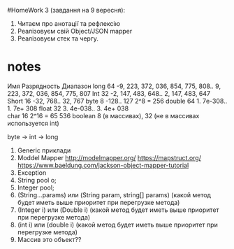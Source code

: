 #HomeWork 3 (завдання на 9 вересня):
1) Читаєм про анотації та рефлексію
2) Реалізовуєм свій Object/JSON mapper
3) Реалізовуєм стек та чергу.

# notes
Имя	Разрядность	Диапазон
long	64	        -9, 223, 372, 036, 854, 775, 808.. 9, 223, 372, 036, 854, 775, 807
Int	32	        -2, 147, 483, 648.. 2, 147, 483, 647
Short	16	        -32, 768.. 32, 767
byte	8	       -128.. 127   2^8 = 256
double	64	        1. 7е-308.. 1. 7е+ 308
float	32	        3. 4е-038.. 3. 4е+ 038   
char    16              				2^16  = 65 536
boolean 8 (в массивах),
32 (не в массивах используется int)

byte -> int -> long

1) Generic приклади
2) Moddel Mapper
   http://modelmapper.org/
   https://mapstruct.org/
   https://www.baeldung.com/jackson-object-mapper-tutorial
3) Exception
4) String pool о;
5) Integer pool;
6) (String...params) или (String param, string[] params) (какой метод будет иметь выше приоритет при перегрузке метода)
7) (Integer i) или (Double i) (какой метод будет иметь выше приоритет при перегрузке метода)
8) (int i) или (double i) (какой метод будет иметь выше приоритет при перегрузке метода)
9) Массив это объект??

